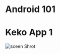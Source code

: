 Android 101
===========

# Keko App 1

![sceen Shrot](https://github.com/Atesh19/Keko_App_1/blob/master/screenShorts/ss.png=100*300)
